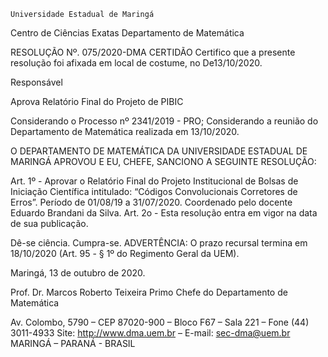 	

	Universidade Estadual de Maringá
Centro de Ciências Exatas
Departamento de Matemática
	




RESOLUÇÃO Nº. 075/2020-DMA
	CERTIDÃO
Certifico que a presente resolução foi afixada em local de costume, no De13/10/2020.


Responsável





Aprova
Relatório Final do
Projeto de PIBIC



Considerando o Processo nº 2341/2019 - PRO;
Considerando a reunião do Departamento de Matemática realizada em 13/10/2020.

O DEPARTAMENTO DE MATEMÁTICA DA UNIVERSIDADE ESTADUAL DE MARINGÁ APROVOU E EU, CHEFE, SANCIONO A SEGUINTE RESOLUÇÃO:

Art. 1º - Aprovar o Relatório Final do Projeto Institucional de Bolsas de Iniciação Científica intitulado: “Códigos Convolucionais Corretores de Erros”. Período de 01/08/19 a 31/07/2020. Coordenado pelo docente Eduardo Brandani da Silva.
Art. 2o - Esta resolução entra em vigor na data de sua publicação.

Dê-se ciência.
Cumpra-se.
	ADVERTÊNCIA:
O prazo recursal termina em 18/10/2020 (Art. 95 - § 1º do Regimento Geral da UEM).



						
Maringá, 13 de outubro de 2020.




Prof. Dr. Marcos Roberto Teixeira Primo
 Chefe do Departamento de Matemática

Av. Colombo, 5790 – CEP 87020-900 – Bloco F67 – Sala 221 – Fone (44) 3011-4933
Site: http://www.dma.uem.br – E-mail: sec-dma@uem.br
MARINGÁ – PARANÁ - BRASIL

